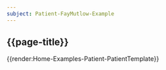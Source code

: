 ```yaml
---
subject: Patient-FayMutlow-Example
---
```


## {{page-title}}

{{render:Home-Examples-Patient-PatientTemplate}}